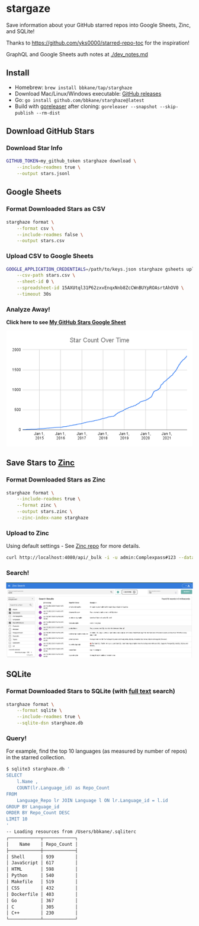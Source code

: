 # stargaze

Save information about your GitHub starred repos into Google Sheets, Zinc, and SQLite!

Thanks to https://github.com/yks0000/starred-repo-toc for the inspiration!

GraphQL and Google Sheets auth notes at [./dev_notes.md](./dev_notes.md)

## Install

- Homebrew: `brew install bbkane/tap/starghaze`
- Download Mac/Linux/Windows executable: [GitHub releases](https://github.com/bbkane/starghaze/releases)
- Go: `go install github.com/bbkane/starghaze@latest`
- Build with [goreleaser](https://goreleaser.com/) after cloning: `goreleaser --snapshot --skip-publish --rm-dist`

## Download GitHub Stars

### Download Star Info

```bash
GITHUB_TOKEN=my_github_token starghaze download \
    --include-readmes true \
    --output stars.jsonl
```

## Google Sheets

### Format Downloaded Stars as CSV

````bash
starghaze format \
    --format csv \
    --include-readmes false \
    --output stars.csv
````

### Upload CSV to Google Sheets

```bash
GOOGLE_APPLICATION_CREDENTIALS=/path/to/keys.json starghaze gsheets upload \
    --csv-path stars.csv \
    --sheet-id 0 \
    --spreadsheet-id 15AXUtql31P62zxvEnqxNnb8ZcCWnBUYpROAsrtAhOV0 \
    --timeout 30s
```

### Analyze Away!

**Click here to see [My GitHub Stars Google Sheet](https://docs.google.com/spreadsheets/d/15AXUtql31P62zxvEnqxNnb8ZcCWnBUYpROAsrtAhOV0/edit?usp=sharing)**

![star-count-over-time.png](./star-count-over-time.png)

## Save Stars to [Zinc](https://github.com/prabhatsharma/zinc)

### Format Downloaded Stars as Zinc

```bash
starghaze format \
    --include-readmes true \
    --format zinc \
    --output stars.zinc \
    --zinc-index-name starghaze
```

### Upload to Zinc

Using default settings - See [Zinc repo](https://github.com/prabhatsharma/zinc) for more details.

```bash
curl http://localhost:4080/api/_bulk -i -u admin:Complexpass#123 --data-binary "@stars.zinc"
```

### Search!

![starghaze-zinc.png](starghaze-zinc.png)

## SQLite

### Format Downloaded Stars to SQLite (with [full text](https://www.sqlite.org/fts5.html) search)

```bash
starghaze format \
    --format sqlite \
    --include-readmes true \
    --sqlite-dsn starghaze.db
```

### Query!

For example, find the top 10 languages (as measured by number of repos) in the starred collection.

```bash
$ sqlite3 starghaze.db '
SELECT
    l.Name ,
    COUNT(lr.Language_id) as Repo_Count
FROM
    Language_Repo lr JOIN Language l ON lr.Language_id = l.id
GROUP BY Language_id
ORDER BY Repo_Count DESC
LIMIT 10
'
-- Loading resources from /Users/bbkane/.sqliterc
┌────────────┬────────────┐
│    Name    │ Repo_Count │
├────────────┼────────────┤
│ Shell      │ 939        │
│ JavaScript │ 617        │
│ HTML       │ 598        │
│ Python     │ 540        │
│ Makefile   │ 519        │
│ CSS        │ 432        │
│ Dockerfile │ 403        │
│ Go         │ 367        │
│ C          │ 305        │
│ C++        │ 230        │
└────────────┴────────────┘
```
